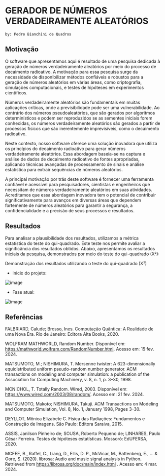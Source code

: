 # GERADOR DE NÚMEROS VERDADEIRAMENTE ALEATÓRIOS
`by: Pedro Bianchini de Quadros`

## Motivação
O software que apresentamos aqui é resultado de uma pesquisa dedicada à geração de números verdadeiramente aleatórios por meio do processo de decaimento radioativo. A motivação para essa pesquisa surge da necessidade de disponibilizar métodos confiáveis e robustos para a geração de números aleatórios em várias áreas, como criptografia, simulações computacionais, e testes de hipóteses em experimentos científicos.

Números verdadeiramente aleatórios são fundamentais em muitas aplicações críticas, onde a previsibilidade pode ser uma vulnerabilidade. Ao contrário dos números pseudoaleatórios, que são gerados por algoritmos determinísticos e podem ser reproduzidos se as sementes iniciais forem conhecidas, os números verdadeiramente aleatórios são gerados a partir de processos físicos que são inerentemente imprevisíveis, como o decaimento radioativo.

Neste contexto, nosso software oferece uma solução inovadora que utiliza os princípios do decaimento radioativo para gerar números verdadeiramente aleatórios. Essa abordagem baseia-se na captura e análise de dados de decaimento radioativo de fontes apropriadas, aplicando técnicas avançadas de processamento de sinais e análise estatística para extrair sequências de números aleatórios.

A principal motivação por trás deste software é fornecer uma ferramenta confiável e acessível para pesquisadores, cientistas e engenheiros que necessitam de números verdadeiramente aleatórios em suas atividades. Acreditamos que essa abordagem inovadora tem o potencial de contribuir significativamente para avanços em diversas áreas que dependem fortemente de números aleatórios para garantir a segurança, a confidencialidade e a precisão de seus processos e resultados.

## Resultados
Para analisar a plausibilidade dos resultados, utilizamos a métrica estatística do teste do qui-quadrado. Este teste nos permite avaliar a significância dos resultados obtidos. Abaixo, apresentamos os resultados iniciais da pesquisa, demonstrados por meio do teste do qui-quadrado (X²):

Demonstração dos resultados utilizando o teste do qui-quadrado (X²)

- Inicio do projeto:

![image](https://github.com/pedrobiqua/Gerador_verdadeiramente_aleatorios/assets/65463695/5bf2eacc-6864-4f05-b92f-204c9490d5ac)
  
- Fase atual:

![image](https://github.com/pedrobiqua/Gerador_verdadeiramente_aleatorios/assets/65463695/3ee381db-fb75-459e-8c91-9696f52a7212)

## Referências
FALBRIARD, Calude; Brosso, Ines. Computação Quântica: A Realidade de uma Nova Era. Rio de Janeiro: Editora Alta Books, 2020.

WOLFRAM MATHWORLD, Random Number. Disponível em: https://mathworld.wolfram.com/RandomNumber.html. Acesso em: 15 fev. 2024.

MATSUMOTO, M.; NISHIMURA, T. Mersenne twister: A 623-dimensionally equidistributed uniform pseudo-random number generator. ACM transactions on modeling and computer simulation: a publication of the Association for Computing Machinery, v. 8, n. 1, p. 3–30, 1998.

MCNICHOL, T. Totally Random. Wired, 2003. Disponível em: https://www.wired.com/2003/08/random/. Acesso em: 21 fev. 2024.

MATSUMOTO, Makoto; NISHIMURA, Takuji. ACM Transactions on Modeling and Computer Simulation, Vol. 8, No. 1, January 1998, Pages 3–30.

DEYLLOT, Mônica Elizabete C. Física das Radiações: Fundamentos e Construção de Imagens. São Paulo: Editora Saraiva, 2015.

ASSIS, Janilson Pinheiro de; SOUSA, Roberto Pequeno de; LINHARES, Paulo César Ferreira. Testes de hipóteses estatísticas. Mossoró: EdUFERSA, 2020.

MCFEE, B., Raffel, C., Liang, D., Ellis, D. P., McVicar, M., Battenberg, E., ... & Oore, S. (2020). librosa: Audio and music signal analysis in Python. Retrieved from https://librosa.org/doc/main/index.html . Acesso em: 4 mar. 2024.


